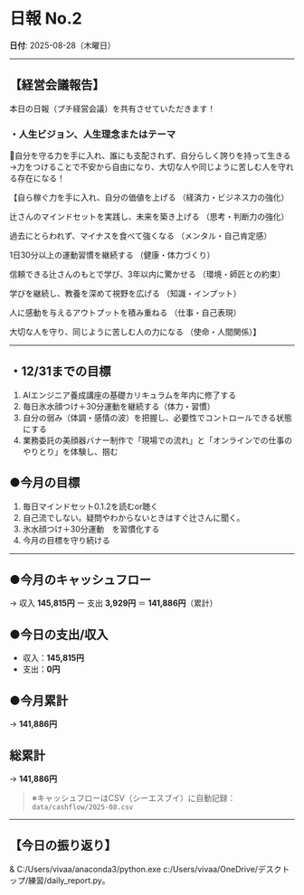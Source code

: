 # 日報 No.2

**日付**: 2025-08-28（木曜日）

---

## 【経営会議報告】
本日の日報（プチ経営会議）を共有させていただきます！

### ・人生ビジョン、人生理念またはテーマ
🔴自分を守る力を手に入れ、誰にも支配されず、自分らしく誇りを持って生きる
 →力をつけることで不安から自由になり、大切な人や同じように苦しむ人を守れる存在になる！

【自ら稼ぐ力を手に入れ、自分の価値を上げる
（経済力・ビジネス力の強化）

辻さんのマインドセットを実践し、未来を築き上げる
（思考・判断力の強化）

過去にとらわれず、マイナスを食べて強くなる
（メンタル・自己肯定感）

1日30分以上の運動習慣を継続する
（健康・体力づくり）

信頼できる辻さんのもとで学び、3年以内に驚かせる
（環境・師匠との約束）

学びを継続し、教養を深めて視野を広げる
（知識・インプット）

人に感動を与えるアウトプットを積み重ねる
（仕事・自己表現）

大切な人を守り、同じように苦しむ人の力になる
（使命・人間関係）】

---

## ・12/31までの目標
1. AIエンジニア養成講座の基礎カリキュラムを年内に修了する
2. 毎日氷水顔つけ＋30分運動を継続する（体力・習慣）
3. 自分の弱み（体調・感情の波）を把握し、必要性でコントロールできる状態にする
4. 業務委託の美顔器バナー制作で「現場での流れ」と「オンラインでの仕事のやりとり」を体験し、掴む

## ●今月の目標
1. 毎日マインドセット0.1.2を読むor聴く
2. 自己流でしない。疑問やわからないときはすぐ辻さんに聞く。
3. 氷水顔つけ＋30分運動　を習慣化する
4. 今月の目標を守り続ける

---

## ●今月のキャッシュフロー
→ 収入 **145,815円** ー 支出 **3,929円** ＝ **141,886円**（累計）

## ●今日の支出/収入
- 収入：**145,815円**
- 支出：**0円**

## ●今月累計
→ **141,886円**

## 総累計
→ **141,886円**

> ※キャッシュフローはCSV（シーエスブイ）に自動記録：`data/cashflow/2025-08.csv`

---

## 【今日の振り返り】
& C:/Users/vivaa/anaconda3/python.exe c:/Users/vivaa/OneDrive/デスクトップ/練習/daily_report.py。
